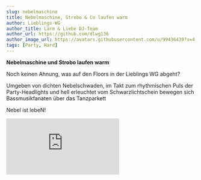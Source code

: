```yaml
---
slug: nebelmaschine
title: Nebelmaschine, Strobo & Co laufen warm
author: Lieblings-WG
author_title: Lärm & Liebe DJ-Team
author_url: https://github.com/dlwg136
author_image_url: https://avatars.githubusercontent.com/u/99436439?v=4
tags: [Party, Hard]
---
```


**Nebelmaschine und Strobo laufen warm**

Noch keinen Ahnung, was auf den Floors in der Lieblings WG abgeht?

Umgeben von dichten Nebelschwaden, im Takt zum rhythmischen Puls der Party-Headlights und hell erleuchtet vom Schwarzlichtschein bewegen sich Bassmusikfanaten über das Tanzparkett

Nebel ist lebeN!
<div className="container-responsive">
<iframe class="responsive-iframe" src="https://player.vimeo.com/video/719616318?h=884e644f70" frameBorder="0"
                  allow="autoplay; fullscreen; picture-in-picture" allowFullScreen></iframe>
</div>
